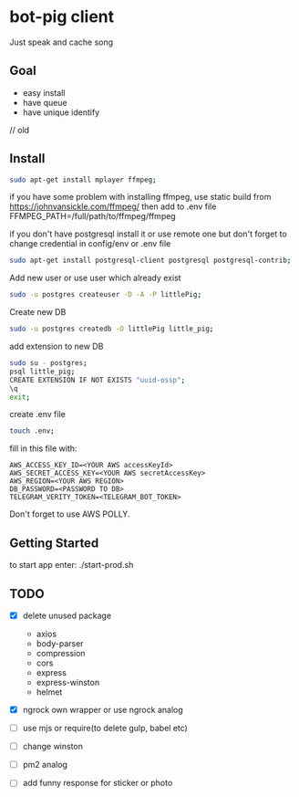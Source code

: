 # bot-pig client
Just speak and cache song

## Goal
- easy install
- have queue
- have unique identify


// old

## Install

```sh
sudo apt-get install mplayer ffmpeg;
```
if you have some problem with installing ffmpeg, use static build from https://johnvansickle.com/ffmpeg/
then add to .env file FFMPEG_PATH=/full/path/to/ffmpeg/ffmpeg

if you don't have postgresql install it or use remote one but don't forget to change credential in config/env or .env file
```sh
sudo apt-get install postgresql-client postgresql postgresql-contrib;
```
Add new user or use user which already exist
```sh
sudo -u postgres createuser -D -A -P littlePig;
```
Create new DB
```sh
sudo -u postgres createdb -O littlePig little_pig;
```
add extension to new DB
```sh
sudo su - postgres;
psql little_pig;
CREATE EXTENSION IF NOT EXISTS "uuid-ossp";
\q
exit;
```

create .env file
```sh
touch .env;
```

fill in this file with:
```
AWS_ACCESS_KEY_ID=<YOUR AWS accessKeyId>
AWS_SECRET_ACCESS_KEY=<YOUR AWS secretAccessKey>
AWS_REGION=<YOUR AWS REGION>
DB_PASSWORD=<PASSWORD TO DB>
TELEGRAM_VERITY_TOKEN=<TELEGRAM_BOT_TOKEN>
```

Don't forget to use AWS POLLY.

## Getting Started

to start app enter:
./start-prod.sh

## TODO

- [x] delete unused package
     - axios
     - body-parser
     - compression
     - cors
     - express
     - express-winston
     - helmet
- [x] ngrock own wrapper or use ngrock analog
- [ ] use mjs or require(to delete gulp, babel etc)
- [ ] change winston
- [ ] pm2 analog
- [ ] add funny response for sticker or photo

